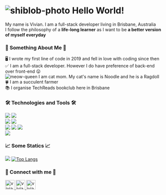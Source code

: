 # ![shiblob-photo](https://user-images.githubusercontent.com/36681929/124338565-fccca680-dbeb-11eb-88aa-852dc1ada0ab.png) Hello World!
My name is Vivian. I am a full-stack developer living in Brisbane, Australia<br />
I follow the philosophy of a <strong>life-long learner</strong> as I want to be <strong>a better version of myself everyday</strong><br />

### :cherry_blossom: Something About Me :cherry_blossom: <br />
:desktop_computer: I wrote my first line of code in 2019 and fell in love with coding since then<br />
:white_check_mark: I am a full-stack developer. However I do have preference of back-end over front-end :stuck_out_tongue:<br />
![meow-queen](https://user-images.githubusercontent.com/36681929/124338535-deff4180-dbeb-11eb-8275-3a15fd1f47c9.png) I am cat mom. My cat's name is Noodle and he is a Ragdoll<br />
:four_leaf_clover: I am a succulent farmer<br />
:books: I organise TechReads bookclub here in Brisbane<br />

### :hammer_and_wrench: Technologies and Tools :hammer_and_wrench:
![](https://img.shields.io/static/v1?label=Code&message=Python&color=ff69b4) ![](https://img.shields.io/static/v1?label=Code&message=JavaScript&color=ff69b4) <br />
![](https://img.shields.io/static/v1?label=DB&message=MySQL&color=success) ![](https://img.shields.io/static/v1?label=DB&message=MariaDB&color=success) <br />
![](https://img.shields.io/static/v1?label=Tools&message=ReactJS&color=blueviolet) ![](https://img.shields.io/static/v1?label=Tools&message=Django&color=blueviolet) ![](https://img.shields.io/static/v1?label=Tools&message=Pandas&color=blueviolet) <br />
![](https://img.shields.io/static/v1?label=Platform&message=Appian&color=important) <br />

### :chart_with_upwards_trend:	Some Statics :chart_with_upwards_trend:	
[![](https://github-readme-stats.vercel.app/api?username=vivianintech&count_private=true&show_icons=true&theme=synthwave)](https://github.com/vivianintech/github-readme-stats)
[![Top Langs](https://github-readme-stats.vercel.app/api/top-langs/?username=vivianintech&hide=html,css&theme=synthwave)](https://github.com/vivianintech/github-readme-stats)



### :ribbon: Connect with me :ribbon: <br />
<a href="https://www.linkedin.com/in/vivianqut/">
<img border="0" alt="vivianintech" src="https://user-images.githubusercontent.com/36681929/113100027-31704100-923e-11eb-9c63-936dce9314bb.png" width="30" height="30">
<img border="0" alt="vivianintech" src="https://user-images.githubusercontent.com/36681929/113225276-91172c80-92d0-11eb-92f8-6f7d6e631ce6.png" width="30" height="30">
<img border="0" alt="vivianintech" src="https://user-images.githubusercontent.com/36681929/113225364-cc196000-92d0-11eb-92e2-6b5906bead01.jpg" width="30" height="30">
</a>
